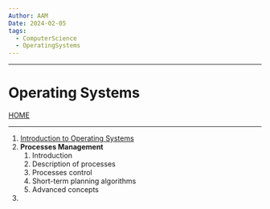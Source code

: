 ```yaml
---
Author: AAM
Date: 2024-02-05
tags:
  - ComputerScience
  - OperatingSystems
---
```


---
# Operating Systems

[HOME](/README.md)

---

1. [Introduction to Operating Systems](data/1_Intro.md)
2. **Processes Management**
	1. Introduction
	2. Description of processes
	3. Processes control
	4. Short-term planning algorithms
	5. Advanced concepts
3. 